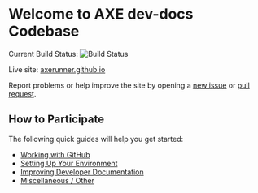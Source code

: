 # Welcome to AXE dev-docs Codebase

Current Build Status: ![Build Status](https://api.travis-ci.com/AXErunners/dev-docs.svg?branch=master)

Live site: [axerunner.github.io](https://axerunner.github.io)

Report problems or help improve the site by opening a [new issue](https://github.com/axerunners/dev-docs/issues/new) or [pull request](https://github.com/axerunners/dev-docs/compare).

## How to Participate
The following quick guides will help you get started:

<!--
+ [Becoming a Contributor](https://github.com/axerunners/dev-docs/blob/master/docs/become-a-contributor.md)
-->
+ [Working with GitHub](https://github.com/axerunners/dev-docs/blob/master/docs/working-with-github.md)
+ [Setting Up Your Environment](https://github.com/axerunners/dev-docs/blob/master/docs/setting-up-your-environment.md)
+ [Improving Developer Documentation](https://github.com/axerunners/dev-docs/blob/master/docs/contributing-to-developer-documentation.md)
+ [Miscellaneous / Other](https://github.com/axerunners/dev-docs/blob/master/docs/miscellaneous.md)
<!--
+ [Assisting with Translations](https://github.com/axerunners/dev-docs/blob/master/docs/assisting-with-translations.md)
+ [Managing Wallets](https://github.com/axerunners/dev-docs/blob/master/docs/managing-wallets.md)
+ [Adding Events, Release Notes and Alerts](https://github.com/axerunners/dev-docs/blob/master/docs/adding-events-release-notes-and-alerts.md)
+ [Adding Blog Posts](https://github.com/axerunners/dev-docs/blob/master/docs/adding-blog-posts.md)
-->
